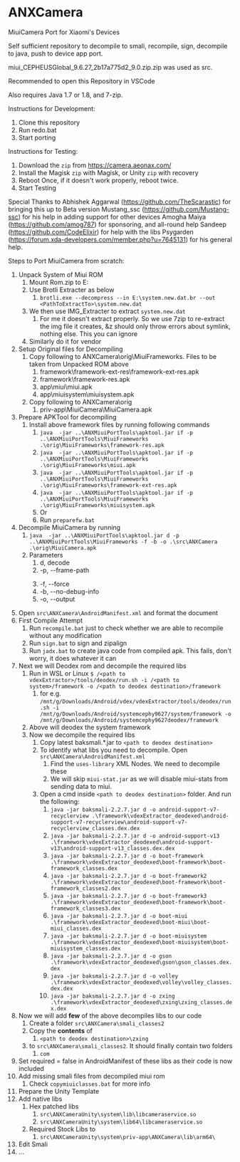 # ANXCamera
MiuiCamera Port for Xiaomi's Devices

Self sufficient repository to decompile to smali, recompile, sign, decompile to java, push to device app port.

miui_CEPHEUSGlobal_9.6.27_2b17a775d2_9.0.zip.zip was used as src.

Recommended to open this Repository in VSCode

Also requires Java 1.7 or 1.8, and 7-zip.

Instructions for Development:

 1. Clone this repository
 2. Run redo.bat 
 3. Start porting

  
Instructions for Testing:

 1. Download the `zip` from https://camera.aeonax.com/
 2. Install the Magisk `zip` with Magisk, or Unity `zip` with recovery
 3. Reboot Once, if it doesn't work properly, reboot twice.
 4. Start Testing


Special Thanks to
Abhishek Aggarwal (https://github.com/TheScarastic) for bringing this up to Beta version
Mustang_ssc (https://github.com/Mustang-ssc) for his help in adding support for other devices
Amogha Maiya (https://github.com/amog787) for sponsoring, and all-round help
Sandeep (https://github.com/CodeElixir) for help with the libs
Psygarden (https://forum.xda-developers.com/member.php?u=7645131) for his general help. 



Steps to Port MiuiCamera from scratch:
1. Unpack System of Miui ROM
   1. Mount Rom.zip to E:
   2. Use Brotli Extracter as below
      1. `brotli.exe --decompress --in E:\system.new.dat.br --out <PathToExtractTo>\system.new.dat`
   3. We then use IMG_Extracter to extract `system.new.dat`
      1. For me it doesn't extract properly. So we use 7zip to re-extract the img file it creates, &z should only throw errors about symlink, nothing else. This you can ignore
   4. Similarly do it for vendor
2. Setup Original files for Decompiling
   1. Copy following to ANXCamera\orig\MiuiFrameworks. Files to be taken from Unpacked ROM above 
      1. framework\framework-ext-res\framework-ext-res.apk
      2. framework\framework-res.apk
      3. app\miui\miui.apk
      4. app\miuisystem\miuisystem.apk
   2. Copy following to ANXCamera\orig
      1. priv-app\MiuiCamera\MiuiCamera.apk
3. Prepare APKTool for decompiling
   1. Install above framework files by running following commands
      1. `java  -jar ..\ANXMiuiPortTools\apktool.jar if -p ..\ANXMiuiPortTools\MiuiFrameworks .\orig\MiuiFrameworks\framework-res.apk`
      2. `java  -jar ..\ANXMiuiPortTools\apktool.jar if -p ..\ANXMiuiPortTools\MiuiFrameworks .\orig\MiuiFrameworks\miui.apk`
      3. `java  -jar ..\ANXMiuiPortTools\apktool.jar if -p ..\ANXMiuiPortTools\MiuiFrameworks .\orig\MiuiFrameworks\framework-ext-res.apk`
      4. `java  -jar ..\ANXMiuiPortTools\apktool.jar if -p ..\ANXMiuiPortTools\MiuiFrameworks .\orig\MiuiFrameworks\miuisystem.apk`
      5. Or
      6. Run `preparefw.bat`
4. Decompile MiuiCamera by running
   1. `java  -jar ..\ANXMiuiPortTools\apktool.jar d -p ..\ANXMiuiPortTools\MiuiFrameworks -f -b -o .\src\ANXCamera .\orig\MiuiCamera.apk`
   2. Parameters
      1. d, decode
      2. -p, --frame-path <DIR>
      3. -f, --force
      4. -b, --no-debug-info
      5. -o, --output <DIR>
5. Open `src\ANXCamera\AndroidManifest.xml` and format the document
6. First Compile Attempt
   1. Run `recompile.bat` just to check whether we are able to recompile without any modification
   2. Run `sign.bat` to sign and zipalign
   3. Run `jadx.bat` to create java code from compiled apk. This fails, don't worry, it does whatever it can
7. Next we will Deodex rom and decompile the required libs
   1. Run in WSL or Linux `$ /<path to vdexExtractor>/tools/deodex/run.sh -i /<path to system>/framework -o /<path to deodex destination>/framework`
      1. for e.g. `/mnt/g/Downloads/Android/vdex/vdexExtractor/tools/deodex/run.sh -i /mnt/g/Downloads/Android/systemcephy9627/system/framework -o /mnt/g/Downloads/Android/systemcephy9627deodex/framework`
   2. Above will deodex the system framework
   3. Now we decompile the required libs
      1. Copy latest baksmali.*.jar to `<path to deodex destination>`
      2. To identify what libs you need to decompile. Open `src\ANXCamera\AndroidManifest.xml`
         1. Find the `uses-library` XML Nodes. We need to decompile these
         2. We will skip `miui-stat.jar` as we will disable miui-stats from sending data to miui.
      3. Open a cmd inside `<path to deodex destination>` folder. And run the following:
         1. `java -jar baksmali-2.2.7.jar d -o android-support-v7-recyclerview .\framework\vdexExtractor_deodexed\android-support-v7-recyclerview\android-support-v7-recyclerview_classes.dex.dex`
         2. `java -jar baksmali-2.2.7.jar d -o android-support-v13 .\framework\vdexExtractor_deodexed\android-support-v13\android-support-v13_classes.dex.dex`
         3. `java -jar baksmali-2.2.7.jar d -o boot-framework .\framework\vdexExtractor_deodexed\boot-framework\boot-framework_classes.dex`
         4. `java -jar baksmali-2.2.7.jar d -o boot-framework2 .\framework\vdexExtractor_deodexed\boot-framework\boot-framework_classes2.dex`
         5. `java -jar baksmali-2.2.7.jar d -o boot-framework3 .\framework\vdexExtractor_deodexed\boot-framework\boot-framework_classes3.dex`
         6. `java -jar baksmali-2.2.7.jar d -o boot-miui .\framework\vdexExtractor_deodexed\boot-miui\boot-miui_classes.dex`
         7. `java -jar baksmali-2.2.7.jar d -o boot-miuisystem .\framework\vdexExtractor_deodexed\boot-miuisystem\boot-miuisystem_classes.dex`
         8. `java -jar baksmali-2.2.7.jar d -o gson .\framework\vdexExtractor_deodexed\gson\gson_classes.dex.dex`
         9. `java -jar baksmali-2.2.7.jar d -o volley .\framework\vdexExtractor_deodexed\volley\volley_classes.dex.dex`
         10. `java -jar baksmali-2.2.7.jar d -o zxing .\framework\vdexExtractor_deodexed\zxing\zxing_classes.dex.dex`
8. Now we will add **few** of the above decompiles libs to our code
   1. Create a folder `src\ANXCamera\smali_classes2`
   2. Copy the **contents** of 
      1. `<path to deodex destination>\zxing`
   3. to `src\ANXCamera\smali_classes2`. It should finally contain two folders
      1. `com`
9.  Set required = false in AndroidManifest of these libs as their code is now included
10. Add missing smali files from decompiled miui rom
    1.  Check `copymiuiclasses.bat` for more info
11. Prepare the Unity Template
12. Add native libs
    1.  Hex patched libs
        1.  `src\ANXCameraUnity\system\lib\libcameraservice.so`
        2.  `src\ANXCameraUnity\system\lib64\libcameraservice.so`
    2.  Required Stock Libs to
        1.  `src\ANXCameraUnity\system\priv-app\ANXCamera\lib\arm64\`
13. Edit Smali
   4. ...

